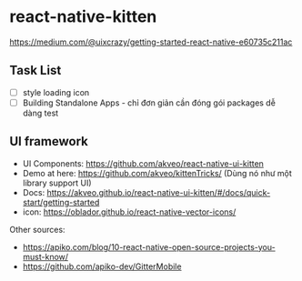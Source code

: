 # react-native-kitten

https://medium.com/@uixcrazy/getting-started-react-native-e60735c211ac

## Task List

- [ ] style loading icon
- [ ] Building Standalone Apps - chỉ đơn giản cần đóng gói packages dễ dàng test

## UI framework

- UI Components: https://github.com/akveo/react-native-ui-kitten
- Demo at here: https://github.com/akveo/kittenTricks/ (Dùng nó như một library support UI)
- Docs: https://akveo.github.io/react-native-ui-kitten/#/docs/quick-start/getting-started
- icon: https://oblador.github.io/react-native-vector-icons/

Other sources:

- https://apiko.com/blog/10-react-native-open-source-projects-you-must-know/
- https://github.com/apiko-dev/GitterMobile

